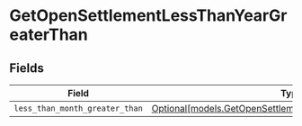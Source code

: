 # GetOpenSettlementLessThanYearGreaterThan


## Fields

| Field                                                                                                                | Type                                                                                                                 | Required                                                                                                             | Description                                                                                                          |
| -------------------------------------------------------------------------------------------------------------------- | -------------------------------------------------------------------------------------------------------------------- | -------------------------------------------------------------------------------------------------------------------- | -------------------------------------------------------------------------------------------------------------------- |
| `less_than_month_greater_than`                                                                                       | [Optional[models.GetOpenSettlementLessThanMonthGreaterThan]](../models/getopensettlementlessthanmonthgreaterthan.md) | :heavy_minus_sign:                                                                                                   | N/A                                                                                                                  |